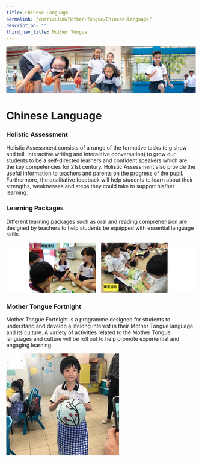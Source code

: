 ```yaml
---
title: Chinese Language
permalink: /curriculum/Mother-Tongue/Chinese-Language/
description: ""
third_nav_title: Mother Tongue
---
```

![](/images/Our%20Learning%20Experiences.jpg)

Chinese Language
================

### **Holistic Assessment**

Holistic Assessment consists of a range of the formative tasks (e.g show and tell, interactive writing and interactive conversation) to grow our students to be a self-directed learners and confident speakers which are the key competencies for 21st century. Holistic Assessment also provide the useful information to teachers and parents on the progress of the pupil. Furthermore, the qualitative feedback will help students to learn about their strengths, weaknesses and steps they could take to support his/her learning.  
  

### **Learning Packages**

Different learning packages such as oral and reading comprehension are designed by teachers to help students be equipped with essential language skills.


![](/images/ChineseLang1.png)


### **Mother Tongue Fortnight**

Mother Tongue Fortnight is a programme designed for students to understand and develop a lifelong interest in their Mother Tongue language and its culture. A variety of activities related to the Mother Tongue languages and culture will be roll out to help promote experiential and engaging learning.


![](/images/MT.gif)